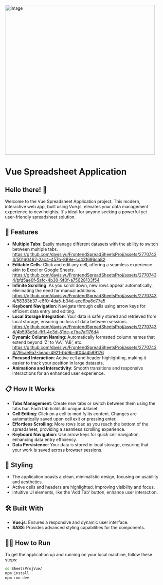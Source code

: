 <img width="492" alt="image" src="https://github.com/davislyu/FrontendSpreadSheetsProj/assets/27707434/d1c4f553-bc29-495f-a1ea-b7c423e3e3e2">

# Vue Spreadsheet Application

## Hello there! 👋

Welcome to the Vue Spreadsheet Application project. This modern, interactive web app, built using Vue.js, elevates your data management experience to new heights. It's ideal for anyone seeking a powerful yet user-friendly spreadsheet solution.

## 🚀 Features

- **Multiple Tabs**: Easily manage different datasets with the ability to switch between multiple tabs.
https://github.com/davislyu/FrontendSpreadSheetsProj/assets/27707434/50160462-2ac4-457b-889e-cc43f696ca82
- **Editable Cells**: Click and edit any cell, offering a seamless experience akin to Excel or Google Sheets.
https://github.com/davislyu/FrontendSpreadSheetsProj/assets/27707434/bfd5ae0f-5afc-4b30-9f0f-a75628103f54
- **Infinite Scrolling**: As you scroll down, new rows appear automatically, eliminating the need for manual additions.
https://github.com/davislyu/FrontendSpreadSheetsProj/assets/27707434/58383b37-e6f0-4da5-b34d-acc6ba6d77a5
- **Keyboard Navigation**: Navigate through cells using arrow keys for efficient data entry and editing.
- **Local Storage Integration**: Your data is safely stored and retrieved from local storage, ensuring no loss of data between sessions.
https://github.com/davislyu/FrontendSpreadSheetsProj/assets/27707434/4b593e5d-ffff-4c3d-81de-e7ba7af176d4
- **Dynamic Column Naming**: Automatically formatted column names that extend beyond 'Z' to 'AA', 'AB', etc.
https://github.com/davislyu/FrontendSpreadSheetsProj/assets/27707434/79cae9a7-5ead-4921-bb9b-df04a4599176
- **Focused Interaction**: Active cell and header highlighting, making it easier to track your position in large datasets.
- **Animations and Interactivity**: Smooth transitions and responsive interactions for an enhanced user experience.

## 📋 How It Works

- **Tabs Management**: Create new tabs or switch between them using the tabs bar. Each tab holds its unique dataset.
- **Cell Editing**: Click on a cell to modify its content. Changes are automatically saved upon cell exit or pressing enter.
- **Effortless Scrolling**: More rows load as you reach the bottom of the spreadsheet, providing a seamless scrolling experience.
- **Keyboard Navigation**: Use arrow keys for quick cell navigation, enhancing data entry efficiency.
- **Data Persistence**: Your data is stored in local storage, ensuring that your work is saved across browser sessions.

## 🎨 Styling

- The application boasts a clean, minimalistic design, focusing on usability and aesthetics.
- Active cells and headers are highlighted, improving visibility and focus.
- Intuitive UI elements, like the 'Add Tab' button, enhance user interaction.

## 🛠 Built With

- **Vue.js**: Ensures a responsive and dynamic user interface.
- **SASS**: Provides advanced styling capabilities for the components.

## 🏃🏼 How to Run

To get the application up and running on your local machine, follow these steps:

```bash
cd SheetsProjVue/
npm install
npm run dev
